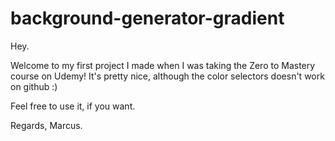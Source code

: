 # background-generator-gradient
Hey.

Welcome to my first project I made when I was taking the Zero to Mastery course on Udemy! It's pretty nice, although the color selectors doesn't work on github :)

Feel free to use it, if you want.

Regards,
Marcus.
